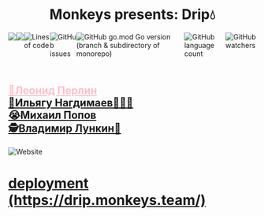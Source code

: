 <h1 align="center">Monkeys presents: <b>Drip💧</b></h1>
<div style="display: flex;">
<img src="https://circleci.com/gh/go-park-mail-ru/2021_2_MonKeys/tree/dev.svg?style=svg">
<a href="https://codecov.io/gh/go-park-mail-ru/2021_2_MonKeys">
  <img src="https://codecov.io/gh/go-park-mail-ru/2021_2_MonKeys/branch/dev/graph/badge.svg?token=3SUj4w2NMq"/>
</a>
  <img alt="Lines of code" src="https://img.shields.io/tokei/lines/github/go-park-mail-ru/2021_2_MonKeys">
<img alt="GitHub issues" src="https://img.shields.io/github/issues/go-park-mail-ru/2021_2_MonKeys">
<img alt="GitHub go.mod Go version (branch & subdirectory of monorepo)" src="https://img.shields.io/github/go-mod/go-version/go-park-mail-ru/2021_2_MonKeys/dev">
  <img alt="GitHub language count" src="https://img.shields.io/github/languages/count/go-park-mail-ru/2021_2_MonKeys">
<img alt="GitHub watchers" src="https://img.shields.io/github/watchers/go-park-mail-ru/2021_2_MonKeys?style=social">
</div>
<h2>
<br><a href="https://github.com/perlinleo" style="color: #FFC0CB">🥵Леонид Перлин</a>
<br><a href="https://github.com/Ilyagu">🐒Ильягу Нагдимаев🙈🙉🙊</a>
<br><a href="https://github.com/4Marvin2">😭Михаил Попов</a>
<br><a href="https://github.com/VladimirLunkin">🕵️Владимир Лункин🧙</a>
</h2>
<img alt="Website" src="https://img.shields.io/website?url=https%3A%2F%2Fapi.ijia.me">
<h1> <a href="https://ijia.me"> deployment (https://drip.monkeys.team/) </a> </h1>
